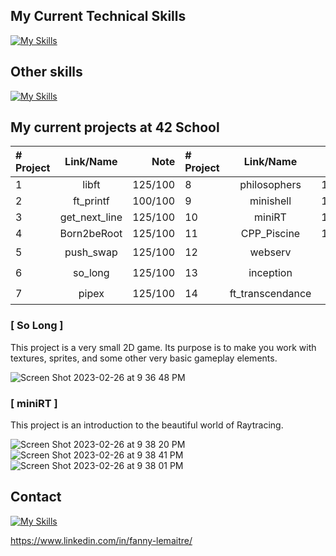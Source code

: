 <!--
**FannyTM/FannyTM** is a ✨ _special_ ✨ repository because its `README.md` (this file) appears on your GitHub profile.

Here are some ideas to get you started:

- 🔭 I’m currently working on ...
- 🌱 I’m currently learning ...
- 👯 I’m looking to collaborate on ...
- 🤔 I’m looking for help with ...
- 💬 Ask me about ...
- 📫 How to reach me: ...
- 😄 Pronouns: ...
- ⚡ Fun fact: ...
-->

## My Current Technical Skills
[![My Skills](https://skillicons.dev/icons?i=c,cpp)](https://skillicons.dev)

## Other skills
[![My Skills](https://skillicons.dev/icons?i=photoshop,html,css,wordpress)](https://skillicons.dev)

## My current projects at 42 School

| # Project   | Link/Name     | Note          |  # Project   | Link/Name        | Note          |
| :---        |    :----:     |          ---: |  :---        |    :----:        |          ---: |
| 1           | libft         | 125/100       |  8           | philosophers     | 125/100       |
| 2           | ft_printf     | 100/100       |  9           | minishell        | 125/100       |
| 3           | get_next_line | 125/100       |  10          | miniRT           | 125/100       |
| 4           | Born2beRoot   | 125/100       |  11          | CPP_Piscine      | 100/100       |
| 5           | push_swap     | 125/100       |  12          | webserv          | ⏳⌛️           |
| 6           | so_long       | 125/100       |  13          | inception        | ⏳⌛️           |
| 7           | pipex         | 125/100       |  14          | ft_transcendance | ⏳⌛️           | 


### [ So Long ]
This project is a very small 2D game. Its purpose is to make you work with textures, sprites, and some other very basic gameplay elements.

![Screen Shot 2023-02-26 at 9 36 48 PM](https://user-images.githubusercontent.com/95549682/221436657-118d8131-7d19-4d59-89f9-8f32bc983600.png)

### [ miniRT ]
This project is an introduction to the beautiful world of Raytracing.

![Screen Shot 2023-02-26 at 9 38 20 PM](https://user-images.githubusercontent.com/95549682/221436783-011bc7e9-3f81-47ba-9e86-573754ad26d2.png)
![Screen Shot 2023-02-26 at 9 38 41 PM](https://user-images.githubusercontent.com/95549682/221436859-1b6f130a-664a-4ca6-b559-319687f7e094.png)
![Screen Shot 2023-02-26 at 9 38 01 PM](https://user-images.githubusercontent.com/95549682/221436945-717df355-60c6-4af3-a9be-c2c82d3642e5.png)

## Contact
[![My Skills](https://skillicons.dev/icons?i=linkedin)](https://skillicons.dev)

https://www.linkedin.com/in/fanny-lemaitre/

